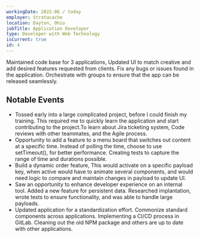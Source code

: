 ```yaml
---
workingDate: 2022-06 / today
employer: Stratacache
location: Dayton, Ohio
jobTitle: Application Developer
type: Developer with Web Technology
isCurrent: true
id: 4
---
```

Maintained code base for 3 applications, Updated UI to match creative and add desired features requested from clients. Fix any bugs or issues found in the application. Orchestrate with groups to ensure that the app can be released seamlessly.

## Notable Events

- Tossed early into a large complicated project, before I could finish my training. This required me to quickly learn the application and start contributing to the project.To learn about Jira ticketing system, Code reviews with other teammates, and the Agile process.
- Opportunity to add a feature to a menu board that switches out content at a specific time. Instead of polling the time, choose to use setTimeout(), for better performance. Creating tests to capture the range of time and durations possible.
- Build a dynamic order feature, This would activate on a specific payload key, when active would have to animate several components, and would need logic to compare and maintain changes in payload to update UI.
- Saw an opportunity to enhance developer experience on an internal tool. Added a new feature for persistent data. Researched implantation, wrote tests to ensure functionality, and was able to handle large payloads.
- Updated application for a standardization effort. Commonize standard components across applications. Implementing a CI/CD process in GitLab. Cleaning out the old NPM package and others are up to date with other applications.
